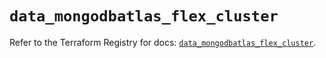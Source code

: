 # `data_mongodbatlas_flex_cluster`

Refer to the Terraform Registry for docs: [`data_mongodbatlas_flex_cluster`](https://registry.terraform.io/providers/mongodb/mongodbatlas/1.33.0/docs/data-sources/flex_cluster).
